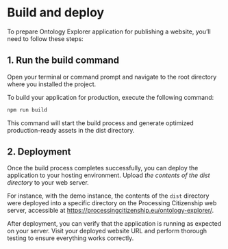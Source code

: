 # Build and deploy

To prepare Ontology Explorer application for publishing a website, you’ll need to follow these steps:

## 1. Run the build command

Open your terminal or command prompt and navigate to the root directory where you installed the project.

To build your application for production, execute the following command:

```bash
npm run build
```

This command will start the build process and generate optimized production-ready assets in the dist directory.

## 2. Deployment

Once the build process completes successfully, you can deploy the application to your hosting environment. Upload _the contents of the dist directory_ to your web server.

For instance, with the demo instance, the contents of the `dist` directory were deployed into a specific directory on the Processing Citizenship web server, accessible at <https://processingcitizenship.eu/ontology-explorer/>.

After deployment, you can verify that the application is running as expected on your server. Visit your deployed website URL and perform thorough testing to ensure everything works correctly.
